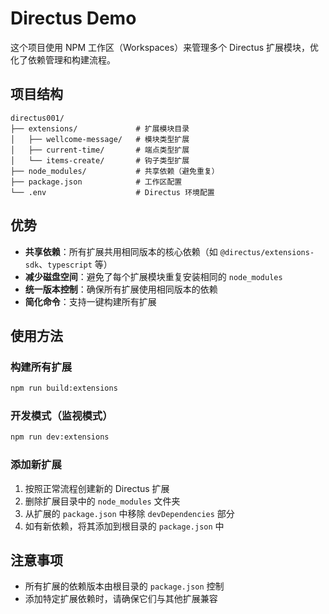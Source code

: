 # Directus Demo

这个项目使用 NPM 工作区（Workspaces）来管理多个 Directus 扩展模块，优化了依赖管理和构建流程。

## 项目结构

```
directus001/
├── extensions/             # 扩展模块目录
│   ├── wellcome-message/   # 模块类型扩展
│   ├── current-time/       # 端点类型扩展
│   └── items-create/       # 钩子类型扩展
├── node_modules/           # 共享依赖（避免重复）
├── package.json            # 工作区配置
└── .env                    # Directus 环境配置
```

## 优势

- **共享依赖**：所有扩展共用相同版本的核心依赖（如 `@directus/extensions-sdk`、`typescript` 等）
- **减少磁盘空间**：避免了每个扩展模块重复安装相同的 `node_modules`
- **统一版本控制**：确保所有扩展使用相同版本的依赖
- **简化命令**：支持一键构建所有扩展

## 使用方法

### 构建所有扩展

```bash
npm run build:extensions
```

### 开发模式（监视模式）

```bash
npm run dev:extensions
```

### 添加新扩展

1. 按照正常流程创建新的 Directus 扩展
2. 删除扩展目录中的 `node_modules` 文件夹
3. 从扩展的 `package.json` 中移除 `devDependencies` 部分
4. 如有新依赖，将其添加到根目录的 `package.json` 中

## 注意事项

- 所有扩展的依赖版本由根目录的 `package.json` 控制
- 添加特定扩展依赖时，请确保它们与其他扩展兼容 
